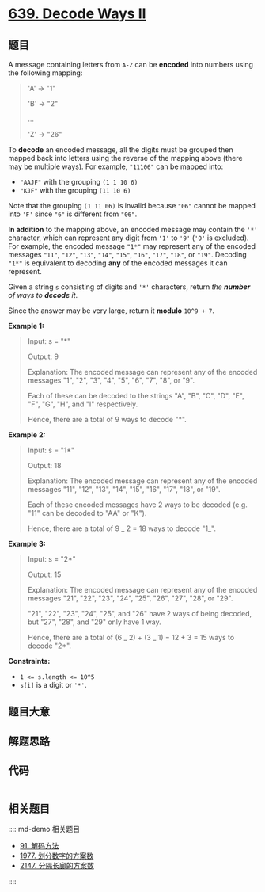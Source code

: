 # [639. Decode Ways II](https://leetcode.com/problems/decode-ways-ii/)

## 题目

A message containing letters from `A-Z` can be **encoded** into numbers using
the following mapping:

> 'A' -> "1"
>
> 'B' -> "2"
>
> ...
>
> 'Z' -> "26"

To **decode** an encoded message, all the digits must be grouped then mapped
back into letters using the reverse of the mapping above (there may be
multiple ways). For example, `"11106"` can be mapped into:

- `"AAJF"` with the grouping `(1 1 10 6)`
- `"KJF"` with the grouping `(11 10 6)`

Note that the grouping `(1 11 06)` is invalid because `"06"` cannot be mapped
into `'F'` since `"6"` is different from `"06"`.

**In addition** to the mapping above, an encoded message may contain the `'*'`
character, which can represent any digit from `'1'` to `'9'` (`'0'` is
excluded). For example, the encoded message `"1*"` may represent any of the
encoded messages `"11"`, `"12"`, `"13"`, `"14"`, `"15"`, `"16"`, `"17"`,
`"18"`, or `"19"`. Decoding `"1*"` is equivalent to decoding **any** of the
encoded messages it can represent.

Given a string `s` consisting of digits and `'*'` characters, return _the
**number** of ways to **decode** it_.

Since the answer may be very large, return it **modulo** `10^9 + 7`.

**Example 1:**

> Input: s = "\*"
>
> Output: 9
>
> Explanation: The encoded message can represent any of the encoded messages "1", "2", "3", "4", "5", "6", "7", "8", or "9".
>
> Each of these can be decoded to the strings "A", "B", "C", "D", "E", "F", "G", "H", and "I" respectively.
>
> Hence, there are a total of 9 ways to decode "\*".

**Example 2:**

> Input: s = "1\*"
>
> Output: 18
>
> Explanation: The encoded message can represent any of the encoded messages "11", "12", "13", "14", "15", "16", "17", "18", or "19".
>
> Each of these encoded messages have 2 ways to be decoded (e.g. "11" can be decoded to "AA" or "K").
>
> Hence, there are a total of 9 _ 2 = 18 ways to decode "1_".

**Example 3:**

> Input: s = "2\*"
>
> Output: 15
>
> Explanation: The encoded message can represent any of the encoded messages "21", "22", "23", "24", "25", "26", "27", "28", or "29".
>
> "21", "22", "23", "24", "25", and "26" have 2 ways of being decoded, but "27", "28", and "29" only have 1 way.
>
> Hence, there are a total of (6 _ 2) + (3 _ 1) = 12 + 3 = 15 ways to decode "2\*".

**Constraints:**

- `1 <= s.length <= 10^5`
- `s[i]` is a digit or `'*'`.

## 题目大意

## 解题思路

## 代码

```javascript

```

## 相关题目

:::: md-demo 相关题目

- [91. 解码方法](https://leetcode.com/problems/decode-ways)
- [1977. 划分数字的方案数](https://leetcode.com/problems/number-of-ways-to-separate-numbers)
- [2147. 分隔长廊的方案数](https://leetcode.com/problems/number-of-ways-to-divide-a-long-corridor)

::::
